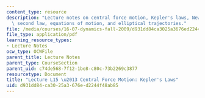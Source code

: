 ```yaml
---
content_type: resource
description: "Lecture notes on central force motion, Kepler's laws, Newton\u2019s\
  \ second law, equations of motion, and elliptical trajectories."
file: /media/courses/16-07-dynamics-fall-2009/d931dd84ca3025a3676ed2244f48ab85_MIT16_07F09_Lec15.pdf
file_type: application/pdf
learning_resource_types:
- Lecture Notes
ocw_type: OCWFile
parent_title: Lecture Notes
parent_type: CourseSection
parent_uid: c74de568-7f12-1be8-c80c-73b2269c3877
resourcetype: Document
title: "Lecture L15 \u2013 Central Force Motion: Kepler's Laws"
uid: d931dd84-ca30-25a3-676e-d2244f48ab85
---
```

